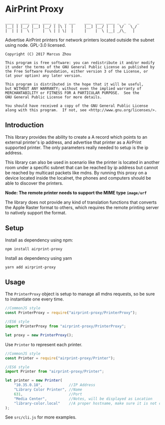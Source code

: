 AirPrint Proxy
==============

```
____ _ ____ ___  ____ _ _  _ ___    ___  ____ ____ _  _ _   _ 
|__| | |__/ |__] |__/ | |\ |  |     |__] |__/ |  |  \/   \_/  
|  | | |  \ |    |  \ | | \|  |     |    |  \ |__| _/\_   |
```

Advertise AirPrint printers for network printers located outside the
subnet using node. GPL-3.0 licensed.

    Copyright (C) 2017 Marcus Zhou
    
    This program is free software: you can redistribute it and/or modify
    it under the terms of the GNU General Public License as published by
    the Free Software Foundation, either version 3 of the License, or
    (at your option) any later version.
    
    This program is distributed in the hope that it will be useful,
    but WITHOUT ANY WARRANTY; without even the implied warranty of
    MERCHANTABILITY or FITNESS FOR A PARTICULAR PURPOSE.  See the
    GNU General Public License for more details.
    
    You should have received a copy of the GNU General Public License
    along with this program.  If not, see <http://www.gnu.org/licenses/>.

## Introduction

This library provides the ability to create a A record which points to
an external printer's ip address, and advertise that printer as a
AirPrint supported printer. The only parameters really needed to setup
is the ip address.

This library can also be used in scenario like the printer is located
in another room under a specific subnet that can be reached by ip address
but cannot be reached by multicast packets like mdns. By running this
proxy on a device located inside the localnet, the phones and computers
should be able to discover the printers.

**Node: The remote printer needs to support the MIME type `image/urf`**

The library does not provide any kind of translation functions that
converts the Apple Raster format to others, which requires the remote
printing server to natively support the format.

## Setup

Install as dependency using npm:

```
npm install airprint-proxy
```

Install as dependency using yarn

```
yarn add airprint-proxy
```

## Usage

The `PrinterProxy` object is setup to manage all mdns requests, so be
sure to instantiate one every time.

```JavaScript
//CommonJS style
const PrinterProxy = require("airprint-proxy/PrinterProxy");

//ES6 style
import PrinterProxy from "airprint-proxy/PrinterProxy";

let proxy = new PrinterProxy();
```

Use `Printer` to represent each printer.

```JavaScript
//CommonJS style
const Printer = require("airprint-proxy/Printer");

//ES6 style
import Printer from "airprint-proxy/Printer";

let printer = new Printer(
    "10.35.0.18",            //IP Address
    "Library Color Printer", //Name
    631,                     //Port
    "Media Center",          //Notes, will be displayed as Location
    "library-color.local"    //A proper hostname, make sure it is not duplicated
);

```

See `src/cli.js` for more examples.

